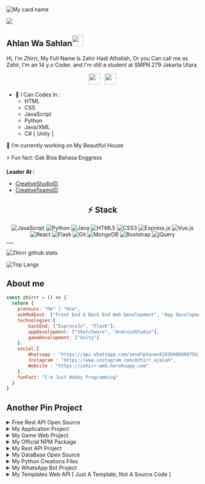 ![My card name](https://cardivo.vercel.app/api?name=Zhirrr&description=Hi,%20i%27m%20a%20back%20end%20web%20developer%20and%20i%27m%2014%20y.o.%20Nice%20to%20meet%20you%20%F0%9F%91%8B&image=https://avatars.githubusercontent.com/u/75620279?v=4&backgroundColor=%23ecf0f1&instagram=zhirr_ajalah&linkedin=Zhirrr&github=Zhirrr&twitter=Zhirrr&pattern=leaf&colorPattern=%23eaeaea)

![](https://visitor-badge.glitch.me/badge?page_id=Zhirrr)

## Ahlan Wa Sahlan<img src="https://github.com/TheDudeThatCode/TheDudeThatCode/blob/master/Assets/Hi.gif" width="29px">
Hi, I'm Zhirrr, My Full Name Is Zahir Hadi Athallah, Or you Can call me as Zahir, I'm an 14 y.o Coder. and I'm still a student at SMPN 279 Jakarta Utara
<br>
<p align='center'>
   <a href="https://wa.me/6283898698875"><img height="30" src="https://c.top4top.io/p_1837yybbf0.jpeg"></a>&nbsp;&nbsp;
   <a href="https://instagram.com/zhirr_ajalah"><img height="30" src="https://raw.githubusercontent.com/TobyG74/TobyG74/main/instagram.jpg"></a>
</P>

- 🌱 I Can Codes In :
  - HTML
  - CSS
  - JavaScript
  - Python
  - Java/XML
  - C# [ Unity ]
 
 🔭 I’m currently working on My Beautiful House
 
 ⚡ Fun fact: Gak Bisa Bahasa Enggress

**Leader At :**
- [CreativeStudioID](https://github.com/CreativeStudioID)
- [CreativeTeamsID](https://github.com/CreativeTeamsID)

## <div align="center">⚡ Stack </div>
<div align="center">
<img alt="JavaScript" src="https://img.shields.io/badge/javascript%20-%23323330.svg?&style=for-the-badge&logo=javascript&logoColor=%23F7DF1E"/>
<img alt="Python" src="https://img.shields.io/badge/python%20-%2314354C.svg?&style=for-the-badge&logo=python&logoColor=white"/>
<img alt="Java" src="https://img.shields.io/badge/java-%23ED8B00.svg?&style=for-the-badge&logo=java&logoColor=white"/>
<img alt="HTML5" src="https://img.shields.io/badge/html5%20-%23E34F26.svg?&style=for-the-badge&logo=html5&logoColor=white"/>
<img alt="CSS3" src="https://img.shields.io/badge/css3%20-%231572B6.svg?&style=for-the-badge&logo=css3&logoColor=white"/>
<img alt="Express.js" src="https://img.shields.io/badge/express.js%20-%23404d59.svg?&style=for-the-badge"/>
<img alt="Vue.js" src="https://img.shields.io/badge/vuejs%20-%2335495e.svg?&style=for-the-badge&logo=vue.js&logoColor=%234FC08D"/>
<img alt="React" src="https://img.shields.io/badge/react%20-%2320232a.svg?&style=for-the-badge&logo=react&logoColor=%2361DAFB"/>
<img alt="Flask" src="https://img.shields.io/badge/flask%20-%23000.svg?&style=for-the-badge&logo=flask&logoColor=white"/>
<img alt="Git" src="https://img.shields.io/badge/git%20-%23F05033.svg?&style=for-the-badge&logo=git&logoColor=white"/>
<img alt="MongoDB" src ="https://img.shields.io/badge/MongoDB-%234ea94b.svg?&style=for-the-badge&logo=mongodb&logoColor=white"/>
<img alt="Bootstrap" src="https://img.shields.io/badge/bootstrap%20-%23563D7C.svg?&style=for-the-badge&logo=bootstrap&logoColor=white"/>
<img alt="jQuery" src="https://img.shields.io/badge/jquery%20-%230769AD.svg?&style=for-the-badge&logo=jquery&logoColor=white"/>
</div>
___

![Zhirrr github stats](https://github-readme-stats.vercel.app/api?username=Zhirrr&show_icons=true&theme=tokyonight)

![Top Langs](https://github-readme-stats.vercel.app/api/top-langs/?username=Zhirrr&hide=css,html&theme=tokyonight)

## About me
```js
const zhirrr = () => {
  return {
    pronouns: "He" | "Him",
    askMeAbout: ["Front End & Back End Web Development", "App Development"],
    technologies:{
        backEnd: ["ExpressJs", "Flask"],
        appDevelopment: ["Sketchware", "AndroidStudio"],
        gameDevelopment: ["Unity"]
    },
    social:{
        Whatsapp : "https://api.whatsapp.com/send?phone=6283898698875&text=Halo+Zahir",
        Instagram : "https://www.instagram.com/@zhirr_ajalah",
        Website : "https://zahirr-web.herokuapp.com"
    },
    funFact: "I'm Just Hobby Programming"
  }
}
```

## Another Pin Project
<details>
  <summary>Free Rest API Open Source</summary>
   <a href="https://github.com/Zhirrr/Textmaker-Api">
    <img src="https://github-readme-stats.vercel.app/api/pin/?username=Zhirrr&repo=Textmaker-Api">
  </a>
   <a href="https://github.com/Zhirrr/Python-Flask-Api">
    <img src="https://github-readme-stats.vercel.app/api/pin/?username=Zhirrr&repo=Python-Flask-API">
  </a>
</details>
<details>
<summary>My Application Project</summary>
<a href="https://github.com/Zhirrr/PyCodes-App">
    <img src="https://github-readme-stats.vercel.app/api/pin/?username=Zhirrr&repo=PyCodes-App">
  </a>
</details>
<details>
<summary>My Game Web Project</summary>
<a href="https://github.com/Zhirrr/Pixel-Runner-Game">
    <img src="https://github-readme-stats.vercel.app/api/pin/?username=Zhirrr&repo=Pixel-Runner-Game">
  </a>
</details>
<details>
  <summary>My Official NPM Package</summary>
   <a href="https://github.com/Zhirrr/Zhirrr-Api-Package">
    <img src="https://github-readme-stats.vercel.app/api/pin/?username=Zhirrr&repo=Zhirrr-Api-Package">
  </a>
</details>
<details>
  <summary>My Rest API Project</summary>
  <a href="https://github.com/zhirrr/islamic-rest-api-indonesian">
    <img src="https://github-readme-stats.vercel.app/api/pin/?username=Zhirrr&repo=islamic-rest-api-indonesian">
  </a>
  <a href="https://github.com/zhirrr/islamic-rest-api-indonesian-v2">
    <img src="https://github-readme-stats.vercel.app/api/pin/?username=Zhirrr&repo=islamic-rest-api-indonesian-v2">
  </a>
  <a href="https://github.com/zhirrr/wallpaper-rest-api-indonesia">
    <img src="https://github-readme-stats.vercel.app/api/pin/?username=zhirrr&repo=wallpaper-rest-api-indonesia">
  </a>
  <a href="https://github.com/zhirrr/kisahnabi-rest-api-indonesia">
    <img src="https://github-readme-stats.vercel.app/api/pin/?username=Zhirrr&repo=kisahnabi-rest-api-indonesia">
  </a>
 <a href="https://github.com/zhirrr/ceramah-rest-api-indonesia">
    <img src="https://github-readme-stats.vercel.app/api/pin/?username=Zhirrr&repo=ceramah-rest-api-indonesia">
  </a>
   <a href="https://github.com/zhirrr/KBBI-api">
    <img src="https://github-readme-stats.vercel.app/api/pin/?username=Zhirrr&repo=KBBI-api">
  </a>
    <a href="https://github.com/zhirrr/Sosmed-Api">
    <img src="https://github-readme-stats.vercel.app/api/pin/?username=Zhirrr&repo=Sosmed-Api">
  </a>
   <a href="https://github.com/zhirrr/gempa-rest-api">
    <img src="https://github-readme-stats.vercel.app/api/pin/?username=Zhirrr&repo=gempa-rest-api">
  </a>
  <a href="https://github.com/zhirrr/Bioskop-Api">
    <img src="https://github-readme-stats.vercel.app/api/pin/?username=Zhirrr&repo=Bioskop-Api">
  </a>
   <a href="https://github.com/zhirrr/Kartun-Api">
    <img src="https://github-readme-stats.vercel.app/api/pin/?username=Zhirrr&repo=Kartun-Api">
  </a>
</details>
<details>
 <summary>My DataBase Open Source</summary>
  <a href="https://github.com/zhirrr/My-SQL-Results">
    <img src="https://github-readme-stats.vercel.app/api/pin/?username=Zhirrr&repo=My-SQL-Results">
  </a>
   <a href="https://github.com/zhirrr/Zhirrr-Database">
    <img src="https://github-readme-stats.vercel.app/api/pin/?username=Zhirrr&repo=Zhirrr-Database">
  </a>
</details>
<details>
 <summary>My Python Creations Files</summary>
  <a href="https://github.com/zhirrr/My-Python-Creations">
    <img src="https://github-readme-stats.vercel.app/api/pin/?username=Zhirrr&repo=My-Python-Creations">
  </a>
</details>
<details>
  <summary>My WhatsApp Bot Project</summary>
  <a href="https://github.com/zhirrr/botwa">
    <img src="https://github-readme-stats.vercel.app/api/pin/?username=Zhirrr&repo=botwa">
  </a>
</details>
<details>
  <summary>My Templates Web API [ Just A Template, Not A Source Code ]</summary>
  <a href="https://github.com/zhirrr/My-Rest-Api">
    <img src="https://github-readme-stats.vercel.app/api/pin/?username=Zhirrr&repo=My-Rest-Api">
  </a>
</details>
<!--

**Zhirrr/Zhirrr** is a ✨ _special_ ✨ repository because its `README.md` (this file) appears on your GitHub profile.















